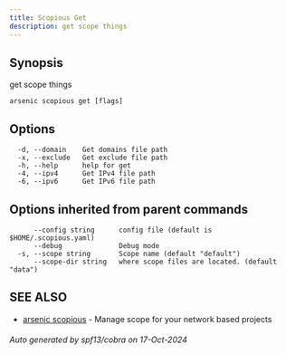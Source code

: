 ```yaml
---
title: Scopious Get
description: get scope things
---
```


## Synopsis

get scope things


```
arsenic scopious get [flags]
```

## Options

```
  -d, --domain    Get domains file path
  -x, --exclude   Get exclude file path
  -h, --help      help for get
  -4, --ipv4      Get IPv4 file path
  -6, --ipv6      Get IPv6 file path
```

## Options inherited from parent commands

```
      --config string      config file (default is $HOME/.scopious.yaml)
      --debug              Debug mode
  -s, --scope string       Scope name (default "default")
      --scope-dir string   where scope files are located. (default "data")
```

## SEE ALSO

* [arsenic scopious](arsenic_scopious.md)	 - Manage scope for your network based projects

###### Auto generated by spf13/cobra on 17-Oct-2024
